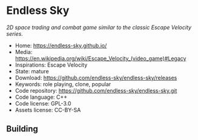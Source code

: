 # Endless Sky

_2D space trading and combat game similar to the classic Escape Velocity series._

- Home: https://endless-sky.github.io/
- Media: <https://en.wikipedia.org/wiki/Escape_Velocity_(video_game)#Legacy>
- Inspirations: Escape Velocity
- State: mature
- Download: https://github.com/endless-sky/endless-sky/releases
- Keywords: role playing, clone, popular
- Code repository: https://github.com/endless-sky/endless-sky.git
- Code language: C++
- Code license: GPL-3.0
- Assets license: CC-BY-SA

## Building
